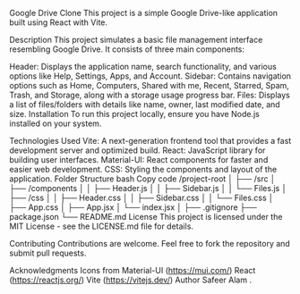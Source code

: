 
Google Drive Clone
This project is a simple Google Drive-like application built using React with Vite.

Description
This project simulates a basic file management interface resembling Google Drive. It consists of three main components:

Header: Displays the application name, search functionality, and various options like Help, Settings, Apps, and Account.
Sidebar: Contains navigation options such as Home, Computers, Shared with me, Recent, Starred, Spam, Trash, and Storage, along with a storage usage progress bar.
Files: Displays a list of files/folders with details like name, owner, last modified date, and size.
Installation
To run this project locally, ensure you have Node.js installed on your system.



Technologies Used
Vite: A next-generation frontend tool that provides a fast development server and optimized build.
React: JavaScript library for building user interfaces.
Material-UI: React components for faster and easier web development.
CSS: Styling the components and layout of the application.
Folder Structure
bash
Copy code
/project-root
│
├── /src
│   ├── /components
│   │   ├── Header.js
│   │   ├── Sidebar.js
│   │   └── Files.js
│   ├── /css
│   │   ├── Header.css
│   │   ├── Sidebar.css
│   │   └── Files.css
│   ├── App.css
│   ├── App.jsx
│   └── index.jsx
│
├── .gitignore
├── package.json
└── README.md
License
This project is licensed under the MIT License - see the LICENSE.md file for details.

Contributing
Contributions are welcome. Feel free to fork the repository and submit pull requests.

Acknowledgments
Icons from Material-UI (https://mui.com/)
React (https://reactjs.org/)
Vite (https://vitejs.dev/)
Author
Safeer Alam .